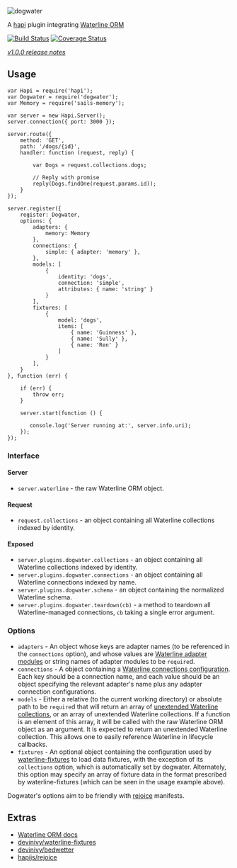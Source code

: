 ![dogwater](http://i.imgur.com/FPjWX9s.png)

A [hapi](https://github.com/hapijs/hapi) plugin integrating [Waterline ORM](https://github.com/balderdashy/waterline)

[![Build Status](https://travis-ci.org/devinivy/dogwater.svg?branch=master)](https://travis-ci.org/devinivy/dogwater) [![Coverage Status](http://coveralls.io/repos/devinivy/dogwater/badge.svg?branch=master&service=github)](http://coveralls.io/github/devinivy/dogwater?branch=master)

[*v1.0.0 release notes*](https://github.com/devinivy/dogwater/issues/25)

## Usage
```node
var Hapi = require('hapi');
var Dogwater = require('dogwater');
var Memory = require('sails-memory');

var server = new Hapi.Server();
server.connection({ port: 3000 });

server.route({
    method: 'GET',
    path: '/dogs/{id}',
    handler: function (request, reply) {

        var Dogs = request.collections.dogs;

        // Reply with promise
        reply(Dogs.findOne(request.params.id));
    }
});

server.register({
    register: Dogwater,
    options: {
        adapters: {
            memory: Memory
        },
        connections: {
            simple: { adapter: 'memory' },
        },
        models: [
            {
                identity: 'dogs',
                connection: 'simple',
                attributes: { name: 'string' }
            }
        ],
        fixtures: [
            {
                model: 'dogs',
                items: [
                    { name: 'Guinness' },
                    { name: 'Sully' },
                    { name: 'Ren' }
                ]
            }
        ],
    }
}, function (err) {

    if (err) {
        throw err;
    }

    server.start(function () {

       console.log('Server running at:', server.info.uri);
    });
});
```
### Interface
#### Server
 - `server.waterline` - the raw Waterline ORM object.

#### Request
 - `request.collections` - an object containing all Waterline collections indexed by identity.

#### Exposed
 - `server.plugins.dogwater.collections` - an object containing all Waterline collections indexed by identity.
 - `server.plugins.dogwater.connections` - an object containing all Waterline connections indexed by name.
 - `server.plugins.dogwater.schema` - an object containing the normalized Waterline schema.
 - `server.plugins.dogwater.teardown(cb)` - a method to teardown all Waterline-managed connections, `cb` taking a single error argument.

### Options
 - `adapters` - An object whose keys are adapter names (to be referenced in the `connections` option), and whose values are [Waterline adapter modules](https://github.com/balderdashy/waterline-docs/blob/master/README.md#supported-adapters) or string names of adapter modules to be `require`d.
 - `connections` - A object containing a [Waterline connections configuration](http://sailsjs.org/#!/documentation/reference/sails.config/sails.config.connections.html).  Each key should be a connection name, and each value should be an object specifying the relevant adapter's name plus any adapter connection configurations.
 - `models` - Either a relative (to the current working directory) or absolute path to be `require`d that will return an array of [unextended Waterline collections](https://github.com/balderdashy/waterline-docs/blob/master/models/models.md#how-to-define-a-model), or an array of unextended Waterline collections.  If a function is an element of this array, it will be called with the raw Waterline ORM object as an argument.  It is expected to return an unextended Waterline collection.  This allows one to easily reference Waterline in lifecycle callbacks.
 - `fixtures` - An optional object containing the configuration used by [waterline-fixtures](https://github.com/devinivy/waterline-fixtures) to load data fixtures, with the exception of its `collections` option, which is automatically set by dogwater.  Alternately, this option may specify an array of fixture data in the format prescribed by waterline-fixtures (which can be seen in the usage example above).

Dogwater's options aim to be friendly with [rejoice](https://github.com/hapijs/rejoice) manifests.

## Extras
 - [Waterline ORM docs](https://github.com/balderdashy/waterline-docs)
 - [devinivy/waterline-fixtures](https://github.com/devinivy/waterline-fixtures)
 - [devinivy/bedwetter](https://github.com/devinivy/bedwetter)
 - [hapijs/rejoice](https://github.com/hapijs/rejoice)
